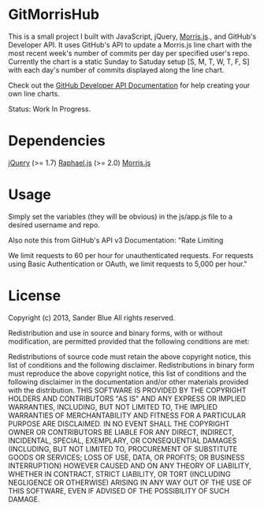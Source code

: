 GitMorrisHub
============
This is a small project I built with JavaScript, jQuery, [Morris.js](http://oesmith.github.com/morris.js/)., and GitHub's Developer API. It uses GitHub's API to update a Morris.js line chart with the most recent week's number of commits per day per specified user's repo. Currently the chart is a static Sunday to Satuday setup [S, M, T, W, T, F, S] with each day's number of commits displayed along the line chart.

Check out the [GitHub Developer API Documentation](http://developer.github.com/) for help creating your own line charts.

Status: Work In Progress.

Dependencies
============
[jQuery](http://jquery.com/) (>= 1.7)
[Raphael.js](http://raphaeljs.com/) (>= 2.0)
[Morris.js](http://oesmith.github.com/morris.js/)

Usage
=====
Simply set the variables (they will be obvious) in the js/app.js file to a desired username and repo.

Also note this from GitHub's API v3 Documentation:
"Rate Limiting

We limit requests to 60 per hour for unauthenticated requests. For requests using Basic Authentication or OAuth, we limit requests to 5,000 per hour."


License
=======
Copyright (c) 2013, Sander Blue All rights reserved.

Redistribution and use in source and binary forms, with or without modification, are permitted provided that the following conditions are met:

Redistributions of source code must retain the above copyright notice, this list of conditions and the following disclaimer.
Redistributions in binary form must reproduce the above copyright notice, this list of conditions and the following disclaimer in the documentation and/or other materials provided with the distribution.
THIS SOFTWARE IS PROVIDED BY THE COPYRIGHT HOLDERS AND CONTRIBUTORS "AS IS" AND ANY EXPRESS OR IMPLIED WARRANTIES, INCLUDING, BUT NOT LIMITED TO, THE IMPLIED WARRANTIES OF MERCHANTABILITY AND FITNESS FOR A PARTICULAR PURPOSE ARE DISCLAIMED. IN NO EVENT SHALL THE COPYRIGHT OWNER OR CONTRIBUTORS BE LIABLE FOR ANY DIRECT, INDIRECT, INCIDENTAL, SPECIAL, EXEMPLARY, OR CONSEQUENTIAL DAMAGES (INCLUDING, BUT NOT LIMITED TO, PROCUREMENT OF SUBSTITUTE GOODS OR SERVICES; LOSS OF USE, DATA, OR PROFITS; OR BUSINESS INTERRUPTION) HOWEVER CAUSED AND ON ANY THEORY OF LIABILITY, WHETHER IN CONTRACT, STRICT LIABILITY, OR TORT (INCLUDING NEGLIGENCE OR OTHERWISE) ARISING IN ANY WAY OUT OF THE USE OF THIS SOFTWARE, EVEN IF ADVISED OF THE POSSIBILITY OF SUCH DAMAGE.